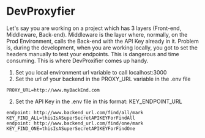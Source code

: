 # DevProxyfier

Let's say you are working on a project which has 3 layers (Front-end, Middleware, Back-end). Middleware is the layer where, normally, on the Prod Environment, calls the Back-end with the API Key already in it. Problem is, during the development, when you are working locally, you got to set the headers manually to test your endpoints. This is dangerous and time consuming. This is where DevProxifier comes up handy.

1. Set you local environment url variable to call localhost:3000
2. Set the url of your backend in the PROXY_URL variable in the .env file

```ex:
PROXY_URL=http://www.myBackEnd.com
```

2. Set the API Key in the .env file in this format: KEY_ENDPOINT_URL

```ex:
endpoint: http://www.backend_url.com/find/all/mark
KEY_FIND_ALL=thisIsASuperSecretAPIKEYForFindAll
endpoint: http://www.backend_url.com/find/one/mark
KEY_FIND_ONE=thisIsASuperSecretAPIKEYForFindOne
```
